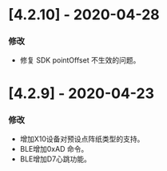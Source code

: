 # [4.2.10] - 2020-04-28

### 修改

- 修复 SDK pointOffset 不生效的问题。

# [4.2.9] - 2020-04-23

### 修改

- 增加X10设备对预设点阵纸类型的支持。
- BLE增加0xAD 命令。
- BLE增加D7心跳功能。